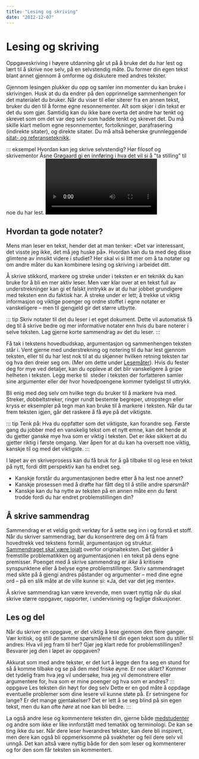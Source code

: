 ```yaml
---
title: "Lesing og skriving"
date: "2012-12-07"
---
```


# Lesing og skriving

Oppgaveskriving i høyere utdanning går ut på å bruke det du har lest og lært til å skrive noe selv, på en selvstendig måte. Du former din egen tekst blant annet gjennom å omforme og diskutere med andres tekster.

Gjennom lesingen plukker du opp og samler inn momenter du kan bruke i skrivingen. Husk at du da endrer på den opprinnelige sammenhengen for det materialet du bruker. Når du viser til eller siterer fra en annen tekst, bruker du den til å forme egne resonnementer. Alt som skjer i din tekst er det du som gjør. Samtidig kan du ikke bare overta det andre har tenkt og skrevet som om det var deg selv som hadde tenkt og skrevet det. Du må skille klart mellom egne resonnementer, fortolkninger, parafrasering (indirekte sitater), og direkte sitater. Du må altså beherske grunnleggende [sitat- og referanseteknikk](https://sokogskriv.no/kildebruk-og-referanser/hvordan-referere/).

::: eksempel Hvordan kan jeg skrive selvstendig? 
Hør filosof og skrivementor Åsne Grøgaard gi en innføring i hva det vil si å "ta stilling" til noe du har lest. 
<Video id="FJKg3G-JRpg" />
::: 

## Hvordan ta gode notater? 

Mens man leser en tekst, hender det at man tenker: «Det var interessant, det visste jeg ikke, det må jeg huske på». Hvordan kan du ta med deg disse glimtene av innsikt videre i studiet? Her skal vi si litt mer om å ta notater og om andre måter du kan kombinere lesing og skriving i arbeidet ditt.

Å skrive stikkord, markere og streke under i teksten er en teknikk du kan bruke for å bli en mer aktiv leser. Men vær klar over at en tekst full av understrekninger kan gi et falskt inntrykk av at du har jobbet grundigere med teksten enn du faktisk har. Å streke under er lett; å trekke ut viktig informasjon og viktige poenger og ordne stoffet i egne notater er vanskeligere – men til gjengjeld gir det større utbytte. 

::: tip Skriv notater til det du leser i et eget dokument. 
Dette vil automatisk få deg til å skrive bedre og mer informative notater enn hvis du bare noterer i selve teksten. Lag gjerne korte sammendrag av det du leser.
::: 

Få tak i tekstens hovedbudskap, argumentasjon og sammenhengen teksten står i. Vent gjerne med understrekning og notering til du har lest gjennom teksten, eller til du har lest nok til at du skjønner hvilken retning teksten tar og hva den dreier seg om. (Mer om dette under [Lesemåter](?p=1285)). Hvis du fester deg for mye ved detaljer, kan du oppleve at det blir vanskeligere å gripe helheten i teksten. Legg merke til  steder i teksten der forfatteren samler sine argumenter eller der hvor hovedpoengene kommer tydeligst til uttrykk.

Bli enig med deg selv om hvilke tegn du bruker til å markere hva med. Streker, dobbeltstreker, ringer rundt bestemte begreper, utropstegn eller kryss er eksempler på tegn man kan bruke til å markere i teksten. Når du tar frem teksten igjen, går det raskere å få øye på det viktigste.

::: tip Tenk på:
Hva du oppfatter som det viktigste, kan forandre seg. Første gang du jobber med en vanskelig tekst om et nytt emne, kan det hende at du gjetter ganske mye hva som er viktig i teksten. Det er ikke sikkert at du gjetter riktig i første omgang. Vær åpen for at du kan ha oversett noe viktig, kanskje til og med det viktigste.
:::

I løpet av en skriveprosess kan du få bruk for å gå tilbake til og lese en tekst på nytt, fordi ditt perspektiv kan ha endret seg. 
+ Kanskje forstår du argumentasjonen bedre etter å ha lest noe annet? 
+ Kanskje prosessen med å drøfte har fått deg til å stille andre spørsmål? 
+ Kanskje kan du ha nytte av teksten på en annen måte enn du først trodde fordi du har endret problemstillingen din?


## Å skrive sammendrag

Sammendrag er et veldig godt verktøy for å sette seg inn i og forstå et stoff. Når du skriver sammendrag, bør du konsentrere deg om å få fram hovedtrekk ved tekstens formål, argumentasjon og struktur. [Sammendraget skal være lojalt](/kildebruk-og-referanser/hvordan-referere/#Meningsinnhold "Hvorfor referere?") overfor originalteksten. Det gjelder å fremstille problematikken og argumentasjonen i en tekst på dens egne premisser. Poenget med å skrive sammendrag er _ikke_ å kritisere synspunktene eller å belyse egne problemstillinger. Skriv sammendraget med sikte på å gjengi andres påstander og argumenter – med dine egne ord – på en slik måte at de ville kunne si: «Ja, det var det jeg mente».

Å skrive sammendrag kan være krevende, men svært nyttig når du skal skrive større oppgaver, rapporter, i undervisning og faglige diskusjoner. 

## Les og del 

Når du skriver en oppgave, er det viktig å lese gjennom den flere ganger. Vær kritisk, og still de samme spørsmålene til din egen tekst som du stiller til andres: Hva vil jeg fram til her? Gjør jeg klart rede for problemstillingen? Besvarer jeg den i løpet av oppgaven?

Akkurat som med andre tekster, er det lurt å legge den fra seg en stund for så å komme tilbake og se på den med friske øyne. Er noe uklart? Kommer det tydelig fram hva jeg vil undersøke, hva jeg vil demonstrere eller argumentere for, hva som er mine poenger og hva som er andres? 
::: oppgave Les teksten din høyt for deg selv 
Dette er en god måte å oppdage eventuelle problemer som dine lesere vil kunne støte på. Er setningene for lange? Er det mange gjentakelser? Det er lett å se seg blind på sin egen tekst, men du kan ofte _høre_ at noe kan bli bedre.
:::

La også andre lese og kommentere teksten din, gjerne både [medstudenter](studieteknikk/gruppearbeid) og andre som ikke er like innforstått med tematikk og terminologi. De kan se ting ikke du ser. Når dere leser hverandres tekster, kan dere bli inspirert, men dere kan også bli oppmerksomme på svakheter og feil dere selv vil unngå. Det kan altså være nyttig både for den som leser og kommenterer og for den som får teksten sin kommentert.

